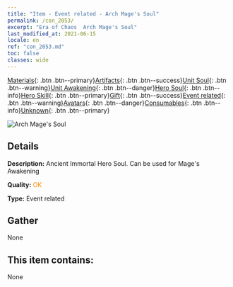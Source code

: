 ```yaml
---
title: "Item - Event related - Arch Mage's Soul"
permalink: /con_2053/
excerpt: "Era of Chaos  Arch Mage's Soul"
last_modified_at: 2021-06-15
locale: en
ref: "con_2053.md"
toc: false
classes: wide
---
```

 [Materials](/Items/){: .btn .btn--primary}[Artifacts](/Items/Artifacts/){: .btn .btn--success}[Unit Soul](/Items/UnitSoul/){: .btn .btn--warning}[Unit Awakening](/Items/UnitAwakening/){: .btn .btn--danger}[Hero Soul](/Items/HeroSoul/){: .btn .btn--info}[Hero Skill](/Items/HeroSkill/){: .btn .btn--primary}[Gift](/Items/Gift/){: .btn .btn--success}[Event related](/Items/Events/){: .btn .btn--warning}[Avatars](/Items/Avatars/){: .btn .btn--danger}[Consumables](/Items/Consumables/){: .btn .btn--info}[Unknown](/Items/Unknown/){: .btn .btn--primary}

 ![Arch Mage's Soul](/images/t/juexing_604.png)

## Details
 **Description:** Ancient Immortal Hero Soul. Can be used for Mage's Awakening

 **Quality:** <span style="color: #FF8C00">OK</span>

 **Type:** Event related

## Gather

  None

## This item contains:

  None

